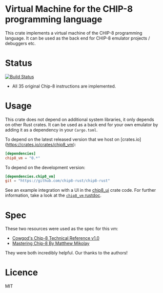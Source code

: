 Virtual Machine for the CHIP-8 programming language
==
This crate implements a virtual machine of the CHIP-8 programming language. It
can be used as the back end for CHIP-8 emulator projects / debuggers etc.

Status
==
[![Build Status](https://travis-ci.org/chip8-rust/chip8-vm.svg?branch=master)](https://travis-ci.org/chip8-rust/chip8-vm)
* All 35 original Chip-8 instructions are implemented.

Usage
==
This crate does not depend on additional system libraries, it only depends on
other Rust crates.  It can be used as a back end for your own emulator by
adding it as a dependency in your `Cargo.toml`.

To depend on the latest released version that we host on [crates.io] (https://crates.io/crates/chip8_vm):

```toml
[dependencies]
chip8_vm = "0.*"
```

To depend on the development version:
```toml
[dependencies.chip8_vm]
git = "https://github.com/chip8-rust/chip8-rust"
```

See an example integration with a UI in the [chip8_ui](https://github.com/chip8-rust/chip8-rust/blob/master/src/main.rs) crate code.
For further information, take a look at the [`chip8_vm` rustdoc](https://chip8-rust.github.io/chip8-rust/chip8_vm/).

Spec
==
These two resources were used as the spec for this vm:
* [Cowgod's Chip-8 Technical Reference v1.0](http://devernay.free.fr/hacks/chip8/C8TECH10.HTM)
* [Mastering Chip-8 By Matthew Mikolay](http://mattmik.com/chip8.html)

They were both incredibly helpful. Our thanks to the authors!

Licence
==
MIT
